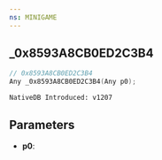 ```yaml
---
ns: MINIGAME
---
```

## _0x8593A8CB0ED2C3B4

```c
// 0x8593A8CB0ED2C3B4
Any _0x8593A8CB0ED2C3B4(Any p0);
```

```
NativeDB Introduced: v1207
```

## Parameters
* **p0**:
